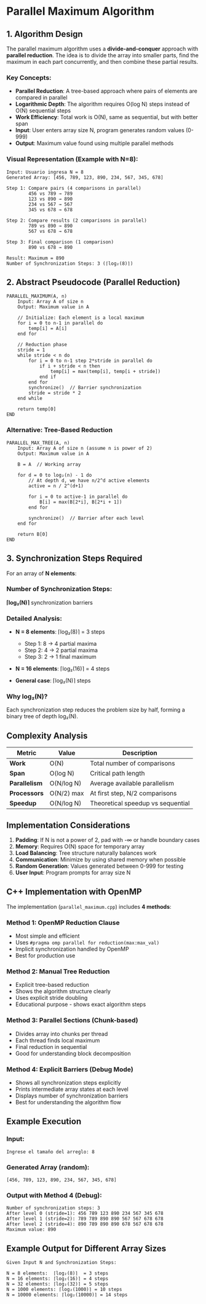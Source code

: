 # Parallel Maximum Algorithm

## 1. Algorithm Design

The parallel maximum algorithm uses a **divide-and-conquer** approach with **parallel reduction**. The idea is to divide the array into smaller parts, find the maximum in each part concurrently, and then combine these partial results.

### Key Concepts:
- **Parallel Reduction**: A tree-based approach where pairs of elements are compared in parallel
- **Logarithmic Depth**: The algorithm requires O(log N) steps instead of O(N) sequential steps
- **Work Efficiency**: Total work is O(N), same as sequential, but with better span
- **Input**: User enters array size N, program generates random values (0-999)
- **Output**: Maximum value found using multiple parallel methods

### Visual Representation (Example with N=8):
```
Input: Usuario ingresa N = 8
Generated Array: [456, 789, 123, 890, 234, 567, 345, 678]

Step 1: Compare pairs (4 comparisons in parallel)
        456 vs 789 → 789
        123 vs 890 → 890
        234 vs 567 → 567
        345 vs 678 → 678

Step 2: Compare results (2 comparisons in parallel)
        789 vs 890 → 890
        567 vs 678 → 678

Step 3: Final comparison (1 comparison)
        890 vs 678 → 890

Result: Maximum = 890
Number of Synchronization Steps: 3 (⌈log₂(8)⌉)
```

## 2. Abstract Pseudocode (Parallel Reduction)

```pseudocode
PARALLEL_MAXIMUM(A, n)
    Input: Array A of size n
    Output: Maximum value in A
    
    // Initialize: Each element is a local maximum
    for i = 0 to n-1 in parallel do
        temp[i] = A[i]
    end for
    
    // Reduction phase
    stride = 1
    while stride < n do
        for i = 0 to n-1 step 2*stride in parallel do
            if i + stride < n then
                temp[i] = max(temp[i], temp[i + stride])
            end if
        end for
        synchronize()  // Barrier synchronization
        stride = stride * 2
    end while
    
    return temp[0]
END
```

### Alternative: Tree-Based Reduction

```pseudocode
PARALLEL_MAX_TREE(A, n)
    Input: Array A of size n (assume n is power of 2)
    Output: Maximum value in A
    
    B = A  // Working array
    
    for d = 0 to log₂(n) - 1 do
        // At depth d, we have n/2^d active elements
        active = n / 2^(d+1)
        
        for i = 0 to active-1 in parallel do
            B[i] = max(B[2*i], B[2*i + 1])
        end for
        
        synchronize()  // Barrier after each level
    end for
    
    return B[0]
END
```

## 3. Synchronization Steps Required

For an array of **N elements**:

### Number of Synchronization Steps:
**⌈log₂(N)⌉** synchronization barriers

### Detailed Analysis:

- **N = 8 elements**: ⌈log₂(8)⌉ = 3 steps
  - Step 1: 8 → 4 partial maxima
  - Step 2: 4 → 2 partial maxima  
  - Step 3: 2 → 1 final maximum

- **N = 16 elements**: ⌈log₂(16)⌉ = 4 steps

- **General case**: ⌈log₂(N)⌉ steps

### Why log₂(N)?
Each synchronization step reduces the problem size by half, forming a binary tree of depth log₂(N).

## Complexity Analysis

| Metric | Value | Description |
|--------|-------|-------------|
| **Work** | O(N) | Total number of comparisons |
| **Span** | O(log N) | Critical path length |
| **Parallelism** | O(N/log N) | Average available parallelism |
| **Processors** | O(N/2) max | At first step, N/2 comparisons |
| **Speedup** | O(N/log N) | Theoretical speedup vs sequential |

## Implementation Considerations

1. **Padding**: If N is not a power of 2, pad with -∞ or handle boundary cases
2. **Memory**: Requires O(N) space for temporary array
3. **Load Balancing**: Tree structure naturally balances work
4. **Communication**: Minimize by using shared memory when possible
5. **Random Generation**: Values generated between 0-999 for testing
6. **User Input**: Program prompts for array size N

## C++ Implementation with OpenMP

The implementation (`parallel_maximum.cpp`) includes **4 methods**:

### Method 1: OpenMP Reduction Clause
- Most simple and efficient
- Uses `#pragma omp parallel for reduction(max:max_val)`
- Implicit synchronization handled by OpenMP
- Best for production use

### Method 2: Manual Tree Reduction
- Explicit tree-based reduction
- Shows the algorithm structure clearly
- Uses explicit stride doubling
- Educational purpose - shows exact algorithm steps

### Method 3: Parallel Sections (Chunk-based)
- Divides array into chunks per thread
- Each thread finds local maximum
- Final reduction in sequential
- Good for understanding block decomposition

### Method 4: Explicit Barriers (Debug Mode)
- Shows all synchronization steps explicitly
- Prints intermediate array states at each level
- Displays number of synchronization barriers
- Best for understanding the algorithm flow

## Example Execution

### Input:
```
Ingrese el tamaño del arreglo: 8
```

### Generated Array (random):
```
[456, 789, 123, 890, 234, 567, 345, 678]
```

### Output with Method 4 (Debug):
```
Number of synchronization steps: 3
After level 0 (stride=1): 456 789 123 890 234 567 345 678
After level 1 (stride=2): 789 789 890 890 567 567 678 678
After level 2 (stride=4): 890 789 890 890 678 567 678 678
Maximum value: 890
```

## Example Output for Different Array Sizes

```
Given Input N and Synchronization Steps:

N = 8 elements:  ⌈log₂(8)⌉  = 3 steps
N = 16 elements: ⌈log₂(16)⌉ = 4 steps
N = 32 elements: ⌈log₂(32)⌉ = 5 steps
N = 1000 elements: ⌈log₂(1000)⌉ = 10 steps
N = 10000 elements: ⌈log₂(10000)⌉ = 14 steps
```
